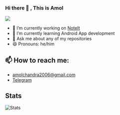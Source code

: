 ### Hi there 👋 , This is Amol

![](https://komarev.com/ghpvc/?username=1amol2&color=121212)

- 🔭 I’m currently working on [NoteIt](https://github.com/1amol2/NoteIt)
- 🌱 I’m currently learning Android App development 
- 💬 Ask me about any of my repositories
- 😄 Pronouns: he/him

## 📫 How to reach me: 

- amolchandra2006@gmail.com
- [Telegram](https://t.me/amol_chandra)

## Stats

![Stats](https://github-readme-stats.vercel.app/api?username=1amol2&show_icons=true&icon_color=D32F2F&theme=dark&title_color=D32F2F)
